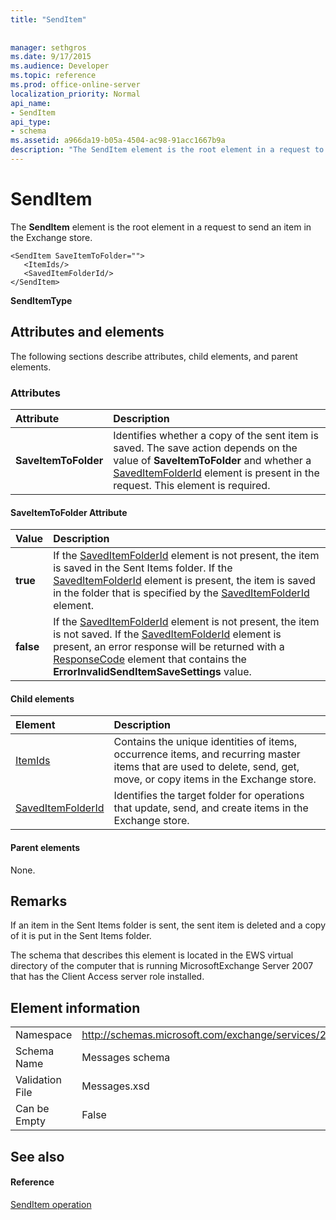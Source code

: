 ```yaml
---
title: "SendItem"
 
 
manager: sethgros
ms.date: 9/17/2015
ms.audience: Developer
ms.topic: reference
ms.prod: office-online-server
localization_priority: Normal
api_name:
- SendItem
api_type:
- schema
ms.assetid: a966da19-b05a-4504-ac98-91acc1667b9a
description: "The SendItem element is the root element in a request to send an item in the Exchange store."
---
```


# SendItem

The **SendItem** element is the root element in a request to send an item in the Exchange store. 
  
```
<SendItem SaveItemToFolder="">
   <ItemIds/>
   <SavedItemFolderId/>
</SendItem>
```

 **SendItemType**
## Attributes and elements

The following sections describe attributes, child elements, and parent elements.
  
### Attributes

|**Attribute**|**Description**|
|:-----|:-----|
|**SaveItemToFolder** <br/> |Identifies whether a copy of the sent item is saved. The save action depends on the value of **SaveItemToFolder** and whether a [SavedItemFolderId](saveditemfolderid.md) element is present in the request. This element is required.  <br/> |
   
#### SaveItemToFolder Attribute

|**Value**|**Description**|
|:-----|:-----|
|**true** <br/> |If the [SavedItemFolderId](saveditemfolderid.md) element is not present, the item is saved in the Sent Items folder. If the [SavedItemFolderId](saveditemfolderid.md) element is present, the item is saved in the folder that is specified by the [SavedItemFolderId](saveditemfolderid.md) element.  <br/> |
|**false** <br/> |If the [SavedItemFolderId](saveditemfolderid.md) element is not present, the item is not saved. If the [SavedItemFolderId](saveditemfolderid.md) element is present, an error response will be returned with a [ResponseCode](responsecode.md) element that contains the **ErrorInvalidSendItemSaveSettings** value.  <br/> |
   
#### Child elements

|**Element**|**Description**|
|:-----|:-----|
|[ItemIds](itemids.md) <br/> |Contains the unique identities of items, occurrence items, and recurring master items that are used to delete, send, get, move, or copy items in the Exchange store.  <br/> |
|[SavedItemFolderId](saveditemfolderid.md) <br/> |Identifies the target folder for operations that update, send, and create items in the Exchange store.  <br/> |
   
#### Parent elements

None.
  
## Remarks

If an item in the Sent Items folder is sent, the sent item is deleted and a copy of it is put in the Sent Items folder.
  
The schema that describes this element is located in the EWS virtual directory of the computer that is running MicrosoftExchange Server 2007 that has the Client Access server role installed.
  
## Element information

|||
|:-----|:-----|
|Namespace  <br/> |http://schemas.microsoft.com/exchange/services/2006/messages  <br/> |
|Schema Name  <br/> |Messages schema  <br/> |
|Validation File  <br/> |Messages.xsd  <br/> |
|Can be Empty  <br/> |False  <br/> |
   
## See also

#### Reference

[SendItem operation](senditem-operation.md)

